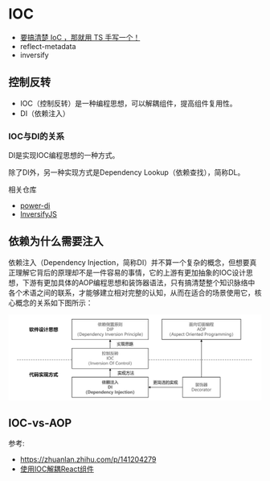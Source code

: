 # IOC

- [要搞清楚 IoC ，那就用 TS 手写一个！](https://mp.weixin.qq.com/s/GXv7JwBbJ0b_AUMvZ8C1QQ)
- reflect-metadata
- inversify

## 控制反转

- IOC（控制反转）是一种编程思想，可以解耦组件，提高组件复用性。
- DI（依赖注入）

### IOC与DI的关系

DI是实现IOC编程思想的一种方式。

除了DI外，另一种实现方式是Dependency Lookup（依赖查找），简称DL。

相关仓库

- [power-di](https://github.com/zhang740/power-di)
- [InversifyJS](https://www.npmjs.com/package/inversify)


## 依赖为什么需要注入

依赖注入（Dependency Injection，简称DI）并不算一个复杂的概念，但想要真正理解它背后的原理却不是一件容易的事情，它的上游有更加抽象的IOC设计思想，下游有更加具体的AOP编程思想和装饰器语法，只有搞清楚整个知识脉络中各个术语之间的联系，才能够建立相对完整的认知，从而在适合的场景使用它，核心概念的关系如下图所示：

![Dependency Injection](DI.png)

## IOC-vs-AOP

参考:

- https://zhuanlan.zhihu.com/p/141204279
- [使用IOC解耦React组件](https://www.jianshu.com/p/3c9371e180e7)
